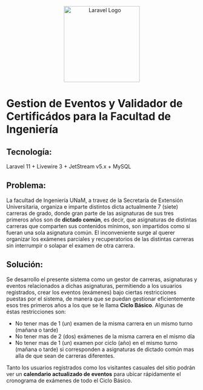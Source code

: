 <p align="center"><a href="https://laravel.com" target="_blank"><img src="https://raw.githubusercontent.com/laravel/art/master/logo-lockup/5%20SVG/2%20CMYK/1%20Full%20Color/laravel-logolockup-cmyk-red.svg" width="200" alt="Laravel Logo"></a></p>

# Gestion de Eventos y Validador de Certificádos para la Facultad de Ingeniería

## Tecnología:
Laravel 11 + Livewire 3  + JetStream v5.x + MySQL

## Problema: 
La facultad de Ingeniería UNaM, a travez de la Secretaría de Extensión Universitaria, organiza e imparte distintos dicta actualmente 7 (siete) carreras de grado, donde gran parte de las asignaturas de sus tres primeros años son de **dictado común**, es decir, que asignaturas de distintas carreras que comparten sus contenidos mínimos, son impartidos como si fueran una sola asignatura común. El inconveniente surge al querer organizar los exámenes parciales y recuperatorios de las distintas carreras sin interrumpir o solapar el examen de otra carrera.

## Solución: 
Se desarrollo el presente sistema como un gestor de carreras, asignaturas y eventos relacionados a dichas asignaturas, permitiendo a los usuarios registrados, crear los eventos (exámenes) bajo ciertas restricciones puestas por el sistema, de manera que se puedan gestionar eficientemente esos tres primeros años a los que se le llama **Ciclo Básico**. Algunas de éstas restricciones son:
- No tener mas de 1 (un) examen de la misma carrera en un mismo turno (mañana o tarde)
- No tener mas de 2 (dos) exámenes de la misma carrera en el mismo día
- No tener mas de 1 (un) examen por ciclo (año) en el mismo turno (mañana o tarde) si corresponden a asignaturas de dictado común mas alla de que sean de carreras diferentes.
  
Tanto los usuarios registrados como los visitantes casuales del sitio podrán ver un **calendario actualizado de eventos** para ubicar rápidamente el cronograma de exámenes de todo el Ciclo Básico.
